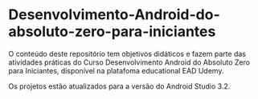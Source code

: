 # Desenvolvimento-Android-do-absoluto-zero-para-iniciantes

O conteúdo deste repositório tem objetivos didáticos e fazem parte das atividades práticas do Curso Desenvolvimento Android do Absoluto Zero para Iniciantes, disponível na platafoma educational EAD Udemy.

Os projetos estão atualizados para a versão do Android Studio 3.2.
